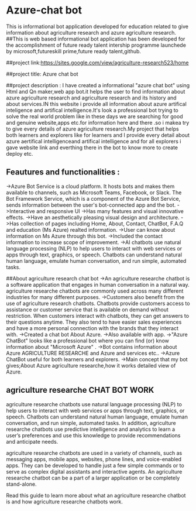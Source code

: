 # Azure-chat bot
This is informational bot application developed for education related to give information about agriculture research and azure agriculture research. ##This is web based informational bot application has been developed for the accomplishment of future ready talent intership programme launchede by microsoft,futureskill prime,future ready talent,github.

##project link:https://sites.google.com/view/agriculture-research523/home

##project title: Azure chat bot

##project description : I have created a informational "azure chat bot" using Html and Qn maker,web app bot.it helps the user to find information about azure agriculture research and agriculture research and its history and about services.IN this website i provide all information about azure artifical inteligence and artifical intelligence.It's look a professional bot trying to solve the real world problem like in these days we are searching for good and genuine website,apps etc.for information here and there .so i makea try to give every details of azure agriculture research.My project that helps both learners and explorers like for learners and I provide every detail about azure aertifical intelligenceand artifical intelligence and for all explorers i gave website link and everthing there in the bot to know more to create deploy etc.

## Feautures and functionalities :
->Azure Bot Service is a cloud platform. It hosts bots and makes them available to channels, such as Microsoft Teams, Facebook, or Slack. The Bot Framework Service, which is a component of the Azure Bot Service, sends information between the user's bot-connected app and the bot.
->Interactive and responsive UI
->Has many features and visual innovative effects.
->Have an aesthetically pleasing visual design and architecture.
->Has collection of pages including Home, About, Contact, ChatBot, F.A.Q and education (Ms Azure) realted information.
->User can know about information on Ms Azure through this bot.
->Included the contact information to increase scope of improvement.
->AI chatbots use natural language processing (NLP) to help users to interact with web services or apps through text, graphics, or speech. Chatbots can understand natural human language, emulate human conversation, and run simple, automated tasks.

##About agriculture research chat bot
->An agriculture researche chatbot is a software application that engages in human conversation in a natural way. agriculture researche chatbots are commonly used across many different industries for many different purposes.
->Customers also benefit from the use of agriculture research chatbots. Chatbots provide customers access to assistance or customer service that is available on demand without restriction. When customers interact with chatbots, they can get answers to their questions anytime. They also tend to have easier sales experiences and have a more personal connection with the brands that they interact with.
->Created a chat bot About Azure.
->Also available with app.
->"Azure ChatBot" looks like a professional bot where you can find (or) know information about "Microsoft Azure" .
->Bot contains information about Azure AGRICULTURE RESEARCHE and Azure and services etc..
->Azure ChatBot useful for both learners and explorers.
->Main concept that my bot gives;About Azure agriculture researche,how it works  detailed view of Azure.

## agriculture researche CHAT BOT WORK
agriculture researche chatbots use natural language processing (NLP) to help users to interact with web services or apps through text, graphics, or speech. Chatbots can understand natural human language, emulate human conversation, and run simple, automated tasks. In addition, agriculture researche chatbots use predictive intelligence and analytics to learn a user’s preferences and use this knowledge to provide recommendations and anticipate needs.

agriculture researche chatbots are used in a variety of channels, such as messaging apps, mobile apps, websites, phone lines, and voice-enabled apps. They can be developed to handle just a few simple commands or to serve as complex digital assistants and interactive agents. An agriculture researche chatbot can be a part of a larger application or be completely stand-alone.

Read this guide to learn more about what an agriculture researche chatbot is and how agriculture researche chatbots work.

